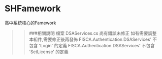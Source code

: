 # SHFamework
高中系統核心的Famework

>>###相關說明
>>檔案 DSAServices.cs 尚有錯誤未修正
>>如有需要調整本組件,需要修正後再發佈
>>FISCA.Authentication.DSAServices' 不包含 'Login' 的定義
>>FISCA.Authentication.DSAServices' 不包含 'SetLicense' 的定義
